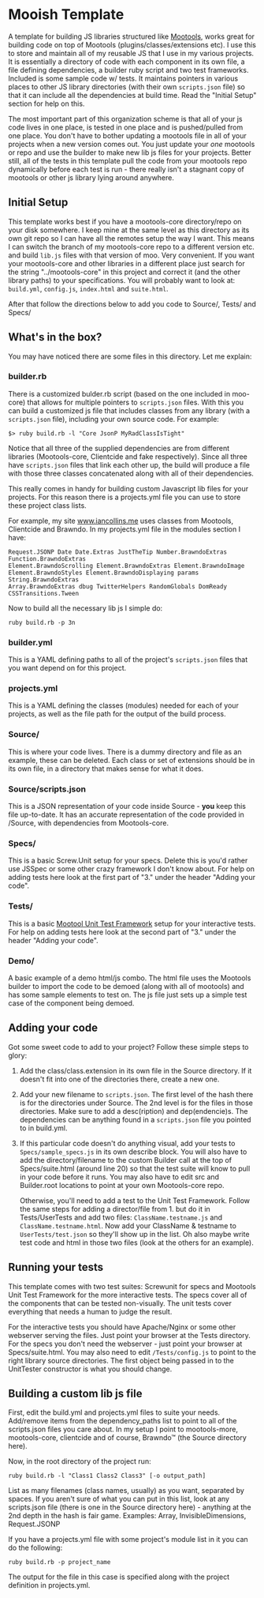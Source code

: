 Mooish Template
===============
A template for building JS libraries structured like [Mootools][1], works
great for building code on top of Mootools (plugins/classes/extensions etc).
I use this to store and maintain all of my reusable JS that I use in my 
various projects. It is essentially a directory of code with each component
in its own file, a file defining dependencies, a builder ruby script and two 
test frameworks. Included is some sample code w/ tests. It maintains pointers
in various places to other JS library directories (with their own `scripts.json`
file) so that it can include all the dependencies at build time. Read the
"Initial Setup" section for help on this. 

The most important part of this organization scheme is that all of your js code
lives in one place, is tested in one place and is pushed/pulled from one place. 
You don't have to bother updating a mootools file in all of your projects 
when a new version comes out. You just update your *one* mootools or repo 
and use the builder to make new lib js files for your projects. Better still, all
of the tests in this template pull the code from your mootools repo 
dynamically before each test is run - there really isn't a stagnant copy of 
mootools or other js library lying around anywhere.


Initial Setup
-------------

  This template works best if you have a mootools-core directory/repo
  on your disk somewhere. I keep mine at the same level as this directory as
  its own git repo so I can have all the remotes setup the way I want. This 
  means I can switch the branch of my mootools-core repo to a different version
  etc. and build `lib.js` files with that version of moo. Very convenient. If you
  want your mootools-core and other libraries in a different place just search
  for the string "../mootools-core" in this project and correct it (and the other
  library paths) to your specifications. You will probably want to look at: 
  `build.yml`, `config.js`, `index.html` and `suite.html`. 
  
  After that follow the directions below to add you code to Source/, Tests/ and
  Specs/


What's in the box?
------------------
  You may have noticed there are some files in this directory. Let me explain:

### builder.rb

  There is a customized bulder.rb script (based on the one included in moo-core)
  that allows for multiple pointers to `scripts.json` files. With this you can
  build a customized js file that includes classes from any library (with a 
  `scripts.json` file), including your own source code. For example:
  
    $> ruby build.rb -l "Core JsonP MyRadClassIsTight"
    
  Notice that all three of the supplied dependencies are from different
  libraries (Mootools-core, Clientcide and fake respectively). Since all
  three have `scripts.json` files that link each other up, the build will produce
  a file with those three classes concatenated along with all of their 
  dependencies.
  
  This really comes in handy for building custom Javascript lib files for your
  projects. For this reason there is a projects.yml file you can use to store
  these project class lists. 
  
  For example, my site www.iancollins.me uses classes from Mootools, 
  Clientcide and Brawndo. In my projects.yml file in the modules section I have:
    
    Request.JSONP Date Date.Extras JustTheTip Number.BrawndoExtras Function.BrawndoExtras 
    Element.BrawndoScrolling Element.BrawndoExtras Element.BrawndoImage 
    Element.BrawndoStyles Element.BrawndoDisplaying params String.BrawndoExtras 
    Array.BrawndoExtras dbug TwitterHelpers RandomGlobals DomReady 
    CSSTransitions.Tween
    
  Now to build all the necessary lib js I simple do: 
  
    ruby build.rb -p 3n
    
### builder.yml

  This is a YAML defining paths to all of the project's `scripts.json` files that
  you want depend on for this project. 
  
### projects.yml

  This is a YAML defining the classes (modules) needed for each of your projects,
  as well as the file path for the output of the build process. 
    
### Source/

  This is where your code lives. There is a dummy directory and file as an example,
  these can be deleted. Each class or set of extensions should be in its own file,
  in a directory that makes sense for what it does. 
  
### Source/scripts.json

  This is a JSON representation of your code inside Source - __you__ keep this file
  up-to-date. It has an accurate representation of the code provided in /Source, 
  with dependencies from Mootools-core.
  
### Specs/

  This is a basic Screw.Unit setup for your specs. Delete this is you'd rather
  use JSSpec or some other crazy framework I don't know about. For help on adding
  tests here look at the first part of "3." under the header "Adding your code". 
  
### Tests/

  This is a basic [Mootool Unit Test Framework][3] setup for your interactive tests. 
  For help on adding tests here look at the second part of "3." under the header 
  "Adding your code".
  
### Demo/

  A basic example of a demo html/js combo. The html file uses the Mootools builder
  to import the code to be demoed (along with all of mootools) and has some sample
  elements to test on. The js file just sets up a simple test case of the component
  being demoed. 
  
  
Adding your code
----------------

  Got some sweet code to add to your project? Follow these simple steps to glory:

1. Add the class/class.extension in its own file in the Source directory. 
   If it doesn't fit into one of the directories there, create a new one. 
2. Add your new filename to `scripts.json`. The first level of the hash there
   is for the directories under Source. The 2nd level is for the files in
   those directories. Make sure to add a desc(ription) and dep(endencie)s.
   The dependencies can be anything found in a `scripts.json` file you pointed
   to in build.yml. 
3. If this particular code doesn't do anything visual, add your tests to 
   `Specs/sample_specs.js` in its own describe block. You will also have 
   to add the directory/filename to the custom Builder call at the top of 
   Specs/suite.html (around line 20) so that the test suite will know to pull
   in your code before it runs. You may also have to edit src and 
   Builder.root locations to point at your own Mootools-core repo. 

   Otherwise, you'll need to add a test to the Unit Test Framework. Follow
   the same steps for adding a director/file from 1. but do it in 
   Tests/UserTests and add two files: `ClassName.testname.js` and 
   `ClassName.testname.html`. Now add your ClassName & testname to 
   `UserTests/test.json` so they'll show up in the list. Oh also maybe write
   test code and html in those two files (look at the others for an example).
  
  
Running your tests
------------------

  This template comes with two test suites: Screwunit for specs and Mootools Unit 
  Test Framework for the more interactive tests. The specs cover all of the 
  components that can be tested non-visually. The unit tests cover everything that 
  needs a human to judge the result. 
  
  For the interactive tests you should have Apache/Nginx or some other webserver 
  serving the files. Just point your browser at the Tests directory. For the 
  specs you don't need the webserver - just point your browser at Specs/suite.html.
  You may also need to edit `/Tests/config.js` to point to the right library source
  directories. The first object being passed in to the UnitTester constructor
  is what you should change. 
  
  
Building a custom lib js file
-----------------------------

  First, edit the build.yml and projects.yml files to suite your needs. 
  Add/remove items from the dependency_paths list to point to all of the 
  scripts.json files you care about. In my setup I point to mootools-more, 
  mootools-core, clientcide and of course, Brawndo™ (the Source directory here). 

  Now, in the root directory of the project run:

    ruby build.rb -l "Class1 Class2 Class3" [-o output_path]

  List as many filenames (class names, usually) as you want, separated by spaces. 
  If you aren't sure of what you can put in this list, look at any scripts.json
  file (there is one in the Source directory here) - anything at the 2nd depth
  in the hash is fair game. Examples: Array, InvisibleDimensions, Request.JSONP

  If you have a projects.yml file with some project's module list in it you can
  do the following:

    ruby build.rb -p project_name

  The output for the file in this case is specified along with the project definition
  in projects.yml.
  
[1]: http://mootools.net/
[2]: http://www.clientcide.com  
[3]: http://www.clientcide.com/TestFramework/readme.html